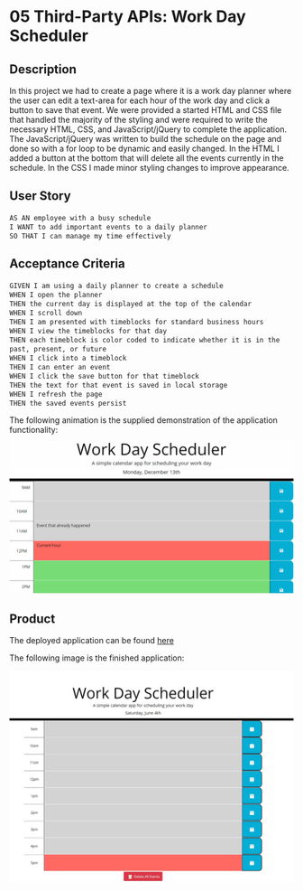 # 05 Third-Party APIs: Work Day Scheduler

## Description

In this project we had to create a page where it is a work day planner where the user can edit a text-area for each hour of the work day and click a button to save that event. We were provided a started HTML and CSS file that handled the majority of the styling and were required to write the necessary HTML, CSS, and JavaScript/jQuery to complete the application. The JavaScript/jQuery was written to build the schedule on the page and done so with a for loop to be dynamic and easily changed. In the HTML I added a button at the bottom that will delete all the events currently in the schedule. In the CSS I made minor styling changes to improve appearance. 

## User Story

```
AS AN employee with a busy schedule
I WANT to add important events to a daily planner
SO THAT I can manage my time effectively
```

## Acceptance Criteria

```
GIVEN I am using a daily planner to create a schedule
WHEN I open the planner
THEN the current day is displayed at the top of the calendar
WHEN I scroll down
THEN I am presented with timeblocks for standard business hours
WHEN I view the timeblocks for that day
THEN each timeblock is color coded to indicate whether it is in the past, present, or future
WHEN I click into a timeblock
THEN I can enter an event
WHEN I click the save button for that timeblock
THEN the text for that event is saved in local storage
WHEN I refresh the page
THEN the saved events persist
```

The following animation is the supplied demonstration of the application functionality:

![Work Day Scheduler app with color-coded time slots shows a new event being typed in the 5PM slot.](./assets/images/05-third-party-apis-homework-demo.gif)

## Product 

The deployed application can be found [here](https://cnohilly.github.io/work-day-scheduler/)

The following image is the finished application:

![Work Day Scheduler finished application](./assets/images/workday-schedule-application.jpg)
